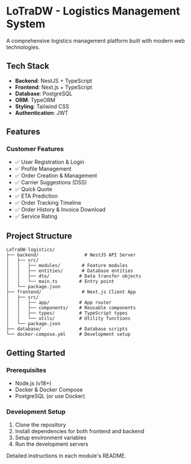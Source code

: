 # LoTraDW - Logistics Management System

A comprehensive logistics management platform built with modern web technologies.

## Tech Stack

- **Backend**: NestJS + TypeScript
- **Frontend**: Next.js + TypeScript
- **Database**: PostgreSQL
- **ORM**: TypeORM
- **Styling**: Tailwind CSS
- **Authentication**: JWT

## Features

### Customer Features
- ✅ User Registration & Login
- ✅ Profile Management
- ✅ Order Creation & Management
- ✅ Carrier Suggestions (DSS)
- ✅ Quick Quote
- ✅ ETA Prediction
- ✅ Order Tracking Timeline
- ✅ Order History & Invoice Download
- ✅ Service Rating

## Project Structure

```
LoTraDW-logistics/
├── backend/                 # NestJS API Server
│   ├── src/
│   │   ├── modules/        # Feature modules
│   │   ├── entities/       # Database entities
│   │   ├── dto/           # Data transfer objects
│   │   └── main.ts        # Entry point
│   └── package.json
├── frontend/               # Next.js Client App
│   ├── src/
│   │   ├── app/           # App router
│   │   ├── components/    # Reusable components
│   │   ├── types/         # TypeScript types
│   │   └── utils/         # Utility functions
│   └── package.json
├── database/              # Database scripts
└── docker-compose.yml     # Development setup
```

## Getting Started

### Prerequisites
- Node.js (v18+)
- Docker & Docker Compose
- PostgreSQL (or use Docker)

### Development Setup

1. Clone the repository
2. Install dependencies for both frontend and backend
3. Setup environment variables
4. Run the development servers

Detailed instructions in each module's README.